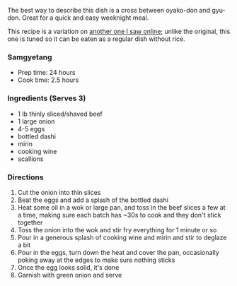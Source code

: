 


The best way to describe this dish is a cross between oyako-don and gyu-don. Great for a quick and easy weeknight meal. 

This recipe is a variation on [another one I saw online](https://www.justonecookbook.com/tanindon/); unlike the original, this one is tuned so it can be eaten as a regular dish without rice.

<!-- more -->

### Samgyetang
- Prep time: 24 hours
- Cook time: 2.5 hours

### Ingredients (Serves 3)
- 1 lb thinly sliced/shaved beef
- 1 large onion
- 4-5 eggs
- bottled dashi
- mirin
- cooking wine
- scallions

### Directions
1. Cut the onion into thin slices
2. Beat the eggs and add a splash of the bottled dashi
3. Heat some oil in a wok or large pan, and toss in the beef slices a few at a time, making sure each batch has ~30s to cook and they don't stick together
4. Toss the onion into the wok and stir fry everything for 1 minute or so
5. Pour in a generous splash of cooking wine and mirin and stir to deglaze a bit
6. Pour in the eggs, turn down the heat and cover the pan, occasionally poking away at the edges to make sure nothing sticks
7. Once the egg looks solid, it's done
8. Garnish with green onion and serve